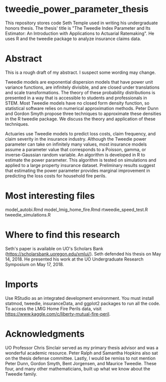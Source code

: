 # tweedie_power_parameter_thesis
This repository stores code Seth Temple used in writing his undergraduate honors thesis. The thesis' title is "The Tweedie Index Parameter and Its Estimator: An Introduction with Applications to Actuarial Ratemaking". He uses R and the tweedie package to analyze insurance claims data.

# Abstract
This is a rough draft of my abstract. I suspect some wording may change.

Tweedie models are exponential dispersion models that have power unit variance functions, are infinitely divisible, and are closed under translations and scale transformations. The theory of these probability distributions is presented in a way that is accessible to students and professionals in STEM. Most Tweedie models have no closed form density function, so statistical software relies on numerical approximation methods. Peter Dunn and Gordon Smyth propose three techniques to approximate these densities in the R tweedie package. We discuss the theory and application of these techniques.

Actuaries use Tweedie models to predict loss costs, claim frequency, and claim severity in the insurance industry. Although the Tweedie power parameter can take on infinitely many values, most insurance models assume a parameter value that corresponds to a Poisson, gamma, or inverse-Gaussian random variable. An algorithm is developed in R to estimate the power parameter. This algorithm is tested on simulations and applied to a large property insurance dataset. Preliminary results suggest that estimating the power parameter provides marginal improvement in predicting the loss costs for household fire perils.

# Most interesting files
model_autobi.Rmd
model_lmig_home_fire.Rmd
rtweedie_speed_test.R
tweedie_simulations.R

# Where to find this research

Seth's paper is available on UO's Scholars Bank (https://scholarsbank.uoregon.edu/xmlui/). Seth defended his thesis on May 14, 2018. He presented his work at the UO Undergraduate Research Symposium on May 17, 2018.

# Imports

Use RStudio as an integrated development environment. You must install statmod, tweedie, insuranceData, and ggplot2 packages to run all the code. To access the LMIG Home Fire Perils data, visit https://www.kaggle.com/c/liberty-mutual-fire-peril.

# Acknowledgments

UO Professor Chris Sinclair served as my primary thesis advisor and was a wonderful academic resource. Peter Ralph and Samantha Hopkins also sat on the thesis defense committee. Lastly, I would be remiss to not mention Peter Dunn, Gordon Smyth, Bent Jorgensen, and Maurice Tweedie. These four, and many other mathematicians, built up what we know about the Tweedie family.
